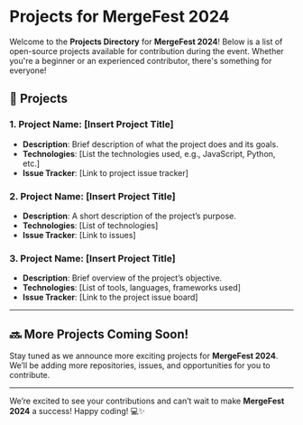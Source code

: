 # Projects for MergeFest 2024

Welcome to the **Projects Directory** for **MergeFest 2024**! Below is a list of open-source projects available for contribution during the event. Whether you're a beginner or an experienced contributor, there's something for everyone! 

## 🚀 Projects

### 1. **Project Name**: [Insert Project Title]
- **Description**: Brief description of what the project does and its goals.
- **Technologies**: [List the technologies used, e.g., JavaScript, Python, etc.]
- **Issue Tracker**: [Link to project issue tracker]

### 2. **Project Name**: [Insert Project Title]
- **Description**: A short description of the project’s purpose.
- **Technologies**: [List of technologies]
- **Issue Tracker**: [Link to issues]

### 3. **Project Name**: [Insert Project Title]
- **Description**: Brief overview of the project’s objective.
- **Technologies**: [List of tools, languages, frameworks used]
- **Issue Tracker**: [Link to the project issue board]

---

## 🔜 More Projects Coming Soon!
Stay tuned as we announce more exciting projects for **MergeFest 2024**. We’ll be adding more repositories, issues, and opportunities for you to contribute.

---

We’re excited to see your contributions and can’t wait to make **MergeFest 2024** a success! Happy coding! 💻✨

